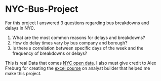 # NYC-Bus-Project
For this project I answered 3 questions regarding bus breakdowns and delays in NYC.
1.  What are the most common reasons for delays and breakdowns?
2.  How do delay times vary by bus company and borough?
3.  Is there a correlation between specific days of the week and the frequency of breakdowns or delays?

This is real Data that comes [NYC open data](https://data.cityofnewyork.us/Transportation/Bus-Breakdown-and-Delays/ez4e-fazm/data_preview). I also must give credit to Alex Freburg for creating the [excel course](https://www.analystbuilder.com/courses/excel-for-data-analytics) on analyst builder that helped me make this project.
